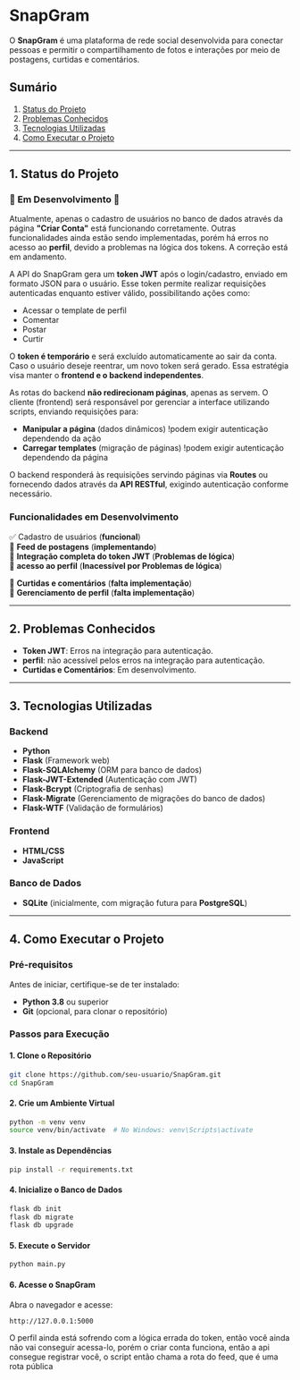 # **SnapGram**  

O **SnapGram** é uma plataforma de rede social desenvolvida para conectar pessoas e permitir o compartilhamento de fotos e interações por meio de postagens, curtidas e comentários.  

## **Sumário**  
1. [Status do Projeto](#status-do-projeto)  
2. [Problemas Conhecidos](#problemas-conhecidos)  
3. [Tecnologias Utilizadas](#tecnologias-utilizadas)  
4. [Como Executar o Projeto](#como-executar-o-projeto)  

---

## **1. Status do Projeto**  

### 🚧 Em Desenvolvimento 🚧  

Atualmente, apenas o cadastro de usuários no banco de dados através da página **"Criar Conta"** está funcionando corretamente. Outras funcionalidades ainda estão sendo implementadas, porém há erros no acesso ao **perfil**, devido a problemas na lógica dos tokens. A correção está em andamento.  

A API do SnapGram gera um **token JWT** após o login/cadastro, enviado em formato JSON para o usuário. Esse token permite realizar requisições autenticadas enquanto estiver válido, possibilitando ações como:  

- Acessar o template de perfil  
- Comentar  
- Postar  
- Curtir  

O **token é temporário** e será excluído automaticamente ao sair da conta. Caso o usuário deseje reentrar, um novo token será gerado. Essa estratégia visa manter o **frontend e o backend independentes**.  

As rotas do backend **não redirecionam páginas**, apenas as servem. O cliente (frontend) será responsável por gerenciar a interface utilizando scripts, enviando requisições para:  

- **Manipular a página** (dados dinâmicos) !podem exigir autenticação dependendo da ação 
- **Carregar templates** (migração de páginas) !podem exigir autenticação dependendo da página

O backend responderá às requisições servindo páginas via **Routes** ou fornecendo dados através da **API RESTful**, exigindo autenticação conforme necessário.  

### **Funcionalidades em Desenvolvimento**  
✅ Cadastro de usuários (**funcional**)  
🚧 **Feed de postagens** (**implementando**)  
🚧 **Integração completa do token JWT** (**Problemas de lógica**)  
🚧 **acesso ao perfil** (**Inacessível por Problemas de lógica**)

🔄 **Curtidas e comentários** (**falta implementação**)  
🔄 **Gerenciamento de perfil** (**falta implementação**)  


---

## **2. Problemas Conhecidos**  

- **Token JWT**: Erros na integração para autenticação.  
- **perfil**: não acessível pelos erros na integração para autenticação.
- **Curtidas e Comentários**: Em desenvolvimento.  

---

## **3. Tecnologias Utilizadas**  

### **Backend**  
- **Python**  
- **Flask** (Framework web)  
- **Flask-SQLAlchemy** (ORM para banco de dados)  
- **Flask-JWT-Extended** (Autenticação com JWT)  
- **Flask-Bcrypt** (Criptografia de senhas)  
- **Flask-Migrate** (Gerenciamento de migrações do banco de dados)  
- **Flask-WTF** (Validação de formulários)  

### **Frontend**  
- **HTML/CSS**  
- **JavaScript**  

### **Banco de Dados**  
- **SQLite** (inicialmente, com migração futura para **PostgreSQL**)  

---

## **4. Como Executar o Projeto**  

### **Pré-requisitos**  
Antes de iniciar, certifique-se de ter instalado:  
- **Python 3.8** ou superior  
- **Git** (opcional, para clonar o repositório)  

### **Passos para Execução**  

#### **1. Clone o Repositório**  
```bash  
git clone https://github.com/seu-usuario/SnapGram.git
cd SnapGram  
```  

#### **2. Crie um Ambiente Virtual**  
```bash  
python -m venv venv  
source venv/bin/activate  # No Windows: venv\Scripts\activate  
```  

#### **3. Instale as Dependências**  
```bash  
pip install -r requirements.txt  
```  

#### **4. Inicialize o Banco de Dados**  
```bash  
flask db init  
flask db migrate  
flask db upgrade  
```  

#### **5. Execute o Servidor**  
```bash  
python main.py  
```  

#### **6. Acesse o SnapGram**  
Abra o navegador e acesse:  
```  
http://127.0.0.1:5000  
```  
O perfil ainda está sofrendo com a lógica errada do token, então você ainda não vai conseguir acessa-lo, porém o criar conta funciona, então a api consegue registrar você, o script então chama a rota do feed, que é uma rota pública
